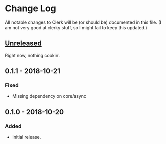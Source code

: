 # Change Log
All notable changes to Clerk will be (or should be) documented in this file. (I am not very good at clerky stuff, so I might fail to keep this updated.)

## [Unreleased]
Right now, nothing cookin'.

## 0.1.1 - 2018-10-21
### Fixed
- Missing dependency on core/async


## 0.1.0 - 2018-10-20
### Added
- Initial release.

[Unreleased]: https://github.com/PEZ/clerk/compare/0.1.0...HEAD
